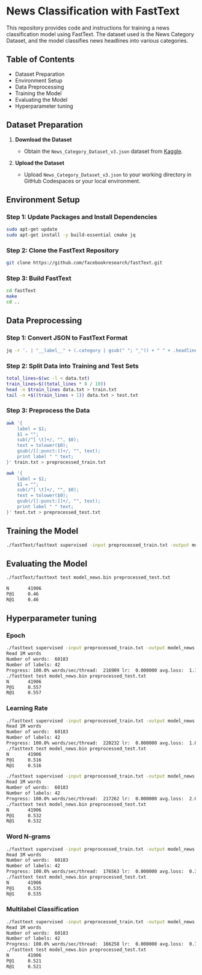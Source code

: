 # News Classification with FastText
This repository provides code and instructions for training a news classification model using FastText. The dataset used is the News Category Dataset, and the model classifies news headlines into various categories.
## Table of Contents
- Dataset Preparation
- Environment Setup
- Data Preprocessing
- Training the Model
- Evaluating the Model
- Hyperparameter tuning

## Dataset Preparation

1. **Download the Dataset**

   - Obtain the `News_Category_Dataset_v3.json` dataset from [Kaggle](https://www.kaggle.com/datasets/rmisra/news-category-dataset).

2. **Upload the Dataset**

   - Upload `News_Category_Dataset_v3.json` to your working directory in GitHub Codespaces or your local environment.
     
## Environment Setup
### Step 1: Update Packages and Install Dependencies

```bash
sudo apt-get update
sudo apt-get install -y build-essential cmake jq
```
### Step 2: Clone the FastText Repository
```bash
git clone https://github.com/facebookresearch/fastText.git
```
### Step 3: Build FastText

```bash
cd fastText
make
cd ..
```
## Data Preprocessing

### Step 1: Convert JSON to FastText Format

```bash
jq -r '. | "__label__" + (.category | gsub(" "; "_")) + " " + .headline' News_Category_Dataset_v3.json > data.txt
```
### Step 2: Split Data into Training and Test Sets

```bash
total_lines=$(wc -l < data.txt)
train_lines=$((total_lines * 8 / 10))
head -n $train_lines data.txt > train.txt
tail -n +$((train_lines + 1)) data.txt > test.txt
```
### Step 3: Preprocess the Data

```bash
awk '{
    label = $1;
    $1 = "";
    sub(/^[ \t]+/, "", $0);
    text = tolower($0);
    gsub(/[[:punct:]]+/, "", text);
    print label " " text;
}' train.txt > preprocessed_train.txt
```

```bash
awk '{
    label = $1;
    $1 = "";
    sub(/^[ \t]+/, "", $0);
    text = tolower($0);
    gsub(/[[:punct:]]+/, "", text);
    print label " " text;
}' test.txt > preprocessed_test.txt
```
## Training the Model

```bash
./fastText/fasttext supervised -input preprocessed_train.txt -output model_news 
```

## Evaluating the Model

```bash
./fastText/fasttext test model_news.bin preprocessed_test.txt
```

```bash
N       41906
P@1     0.46
R@1     0.46
```
## Hyperparameter tuning
### Epoch

```bash
./fasttext supervised -input preprocessed_train.txt -output model_news -epoch 10
Read 1M words
Number of words:  60183
Number of labels: 42
Progress: 100.0% words/sec/thread:  216909 lr:  0.000000 avg.loss:  1.162408 ETA:   0h 0m 0s
./fasttext test model_news.bin preprocessed_test.txt
N       41906
P@1     0.557
R@1     0.557
```
### Learning Rate

```bash
./fasttext supervised -input preprocessed_train.txt -output model_news -epoch 10 -lr 0.5
Read 1M words
Number of words:  60183
Number of labels: 42
Progress: 100.0% words/sec/thread:  220232 lr:  0.000000 avg.loss:  1.014158 ETA:   0h 0m 0s
./fasttext test model_news.bin preprocessed_test.txt
N       41906
P@1     0.516
R@1     0.516
```

```bash
./fasttext supervised -input preprocessed_train.txt -output model_news -epoch 10 -lr 1.0
Read 1M words
Number of words:  60183
Number of labels: 42
Progress: 100.0% words/sec/thread:  217262 lr:  0.000000 avg.loss:  2.029095 ETA:   0h 0m 0s
./fasttext test model_news.bin preprocessed_test.txt
N       41906
P@1     0.532
R@1     0.532
```

### Word N-grams

```bash
./fasttext supervised -input preprocessed_train.txt -output model_news -epoch 10 -lr 1.0 -wordNgrams 2
Read 1M words
Number of words:  60183
Number of labels: 42
Progress: 100.0% words/sec/thread:  176563 lr:  0.000000 avg.loss:  0.374077 ETA:   0h 0m 0s
./fasttext test model_news.bin preprocessed_test.txt
N       41906
P@1     0.535
R@1     0.535
```
### Multilabel Classification

```bash
./fasttext supervised -input preprocessed_train.txt -output model_news -epoch 10 -lr 1.0 -wordNgrams 2 -loss one-vs-all
Read 1M words
Number of words:  60183
Number of labels: 42
Progress: 100.0% words/sec/thread:  166258 lr:  0.000000 avg.loss:  0.752180 ETA:   0h 0m 0s
./fasttext test model_news.bin preprocessed_test.txt
N       41906
P@1     0.521
R@1     0.521
```






